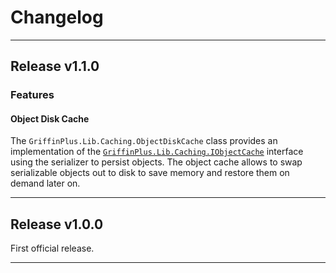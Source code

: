# Changelog
---

## Release v1.1.0

### Features

#### Object Disk Cache

The `GriffinPlus.Lib.Caching.ObjectDiskCache` class provides an implementation of the [`GriffinPlus.Lib.Caching.IObjectCache`](https://github.com/GriffinPlus/dotnet-libs-common#namespace-griffinpluslibcaching) interface using the serializer to persist objects. The object cache allows to swap serializable objects out to disk to save memory and restore them on demand later on.

---

## Release v1.0.0

First official release.

---
